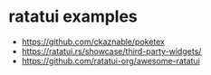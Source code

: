 # ratatui examples
- https://github.com/ckaznable/poketex
- https://ratatui.rs/showcase/third-party-widgets/
- https://github.com/ratatui-org/awesome-ratatui
